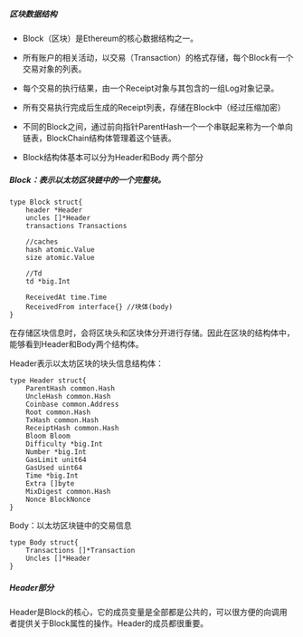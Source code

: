 ##### 区块数据结构

- Block（区块）是Ethereum的核心数据结构之一。

- 所有账户的相关活动，以交易（Transaction）的格式存储，每个Block有一个交易对象的列表。

- 每个交易的执行结果，由一个Receipt对象与其包含的一组Log对象记录。

- 所有交易执行完成后生成的Receipt列表，存储在Block中（经过压缩加密）

- 不同的Block之间，通过前向指针ParentHash一个一个串联起来称为一个单向链表，BlockChain结构体管理着这个链表。

- Block结构体基本可以分为Header和Body 两个部分

##### Block：表示以太坊区块链中的一个完整块。

```
type Block struct{
    header *Header
    uncles []*Header
    transactions Transactions
    
    //caches
    hash atomic.Value
    size atomic.Value
    
    //Td
    td *big.Int
    
    ReceivedAt time.Time
    ReceivedFrom interface{} //块体(body)
}
```

在存储区块信息时，会将区块头和区块体分开进行存储。因此在区块的结构体中，能够看到Header和Body两个结构体。

Header表示以太坊区块的块头信息结构体：

```
type Header struct{
    ParentHash common.Hash 
    UncleHash common.Hash
    Coinbase common.Address
    Root common.Hash
    TxHash common.Hash
    ReceiptHash common.Hash
    Bloom Bloom
    Difficulty *big.Int
    Number *big.Int
    GasLimit unit64
    GasUsed uint64
    Time *big.Int
    Extra []byte
    MixDigest common.Hash
    Nonce BlockNonce
}
```

Body：以太坊区块链中的交易信息

```
type Body struct{
    Transactions []*Transaction
    Uncles []*Header
}
```

##### Header部分

Header是Block的核心，它的成员变量是全部都是公共的，可以很方便的向调用者提供关于Block属性的操作。Header的成员都很重要。